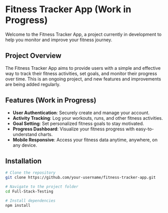 # Fitness Tracker App (Work in Progress)

Welcome to the Fitness Tracker App, a project currently in development to help you monitor and improve your fitness journey.

## Project Overview

The Fitness Tracker App aims to provide users with a simple and effective way to track their fitness activities, set goals, and monitor their progress over time. This is an ongoing project, and new features and improvements are being added regularly.

## Features (Work in Progress)

- **User Authentication**: Securely create and manage your account.
- **Activity Tracking**: Log your workouts, runs, and other fitness activities.
- **Goal Setting**: Set personalized fitness goals to stay motivated.
- **Progress Dashboard**: Visualize your fitness progress with easy-to-understand charts.
- **Mobile Responsive**: Access your fitness data anytime, anywhere, on any device.

## Installation

```bash
# Clone the repository
git clone https://github.com/your-username/fitness-tracker-app.git

# Navigate to the project folder
cd Full-Stack-Testing

# Install dependencies
npm install
